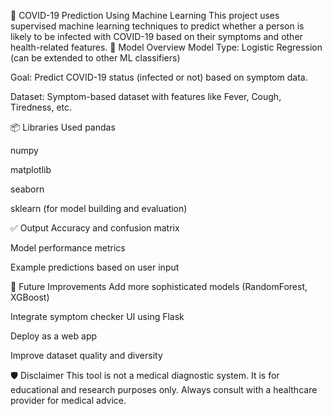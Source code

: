 🦠 COVID-19 Prediction Using Machine Learning
This project uses supervised machine learning techniques to predict whether a person is likely to be infected with COVID-19 based on their symptoms and other health-related features.
🧠 Model Overview
Model Type: Logistic Regression (can be extended to other ML classifiers)

Goal: Predict COVID-19 status (infected or not) based on symptom data.

Dataset: Symptom-based dataset with features like Fever, Cough, Tiredness, etc.

📦 Libraries Used
pandas

numpy

matplotlib

seaborn

sklearn (for model building and evaluation)

✅ Output
Accuracy and confusion matrix

Model performance metrics

Example predictions based on user input

📌 Future Improvements
Add more sophisticated models (RandomForest, XGBoost)

Integrate symptom checker UI using Flask

Deploy as a web app

Improve dataset quality and diversity

🛡️ Disclaimer
This tool is not a medical diagnostic system. It is for educational and research purposes only. Always consult with a healthcare provider for medical advice.
